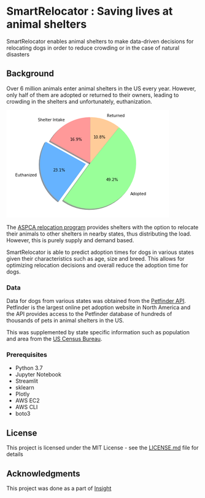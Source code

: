 # SmartRelocator : Saving lives at animal shelters

SmartRelocator enables animal shelters to make data-driven decisions for relocating dogs in order to reduce crowding or in the case of natural disasters 

## Background

Over 6 million animals enter animal shelters in the US every year. However, only half of them are adopted or returned to their owners, leading to crowding in the shelters and unfortunately, euthanization.

![pie_chart](https://github.com/adibhandari/insight/blob/master/extras/pie2.png)


The [ASPCA relocation program](https://www.aspca.org/animal-placement/animal-relocation) provides shelters with the option to relocate their animals to other shelters in nearby states, thus distributing the load. However, this is purely supply and demand based.

SmartRelocator is able to predict adoption times for dogs in various states given their characteristics such as age, size and breed. This allows for optimizing relocation decisions and overall reduce the adoption time for dogs.

### Data

Data for dogs from various states was obtained from the [Petfinder API](https://www.petfinder.com/developers/). Petfinder is the largest online pet adoption website in North America and the API provides access to the Petfinder database of hundreds of thousands of pets in animal shelters in the US.

This was supplemented by state specific information such as population and area from the [US Census Bureau](https://www.census.gov/).

### Prerequisites

* Python 3.7
* Jupyter Notebook
* Streamlit
* sklearn
* Plotly
* AWS EC2
* AWS CLI
* boto3


<!-- ## Authors

* **Billie Thompson** - *Initial work* - [PurpleBooth](https://github.com/PurpleBooth)

See also the list of [contributors](https://github.com/your/project/contributors) who participated in this project. -->

## License

This project is licensed under the MIT License - see the [LICENSE.md](LICENSE.md) file for details

## Acknowledgments

This project was done as a part of [Insight](https://www.insightdatascience.com/)

